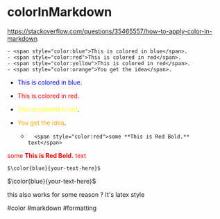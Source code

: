 # colorInMarkdown

https://stackoverflow.com/questions/35465557/how-to-apply-color-in-markdown

```
- <span style="color:blue">This is colored in blue</span>.
- <span style="color:red">This is colored in red</span>.
- <span style="color:yellow">This is colored in red</span>.
- <span style="color:orange">You get the idea</span>.
```
- <span style="color:blue">This is colored in blue</span>.
- <span style="color:red">This is colored in red</span>.
- <span style="color:yellow">This is colored in red</span>.
- <span style="color:orange">You get the idea</span>.

  -       <span style="color:red">some **This is Red Bold.** text</span>
 <span style="color:red">some **This is Red Bold.** text</span>


    $\color{blue}{your-text-here}$
$\color{blue}{your-text-here}$

this also works for some reason ? It's latex style

#color #markdown #formatting